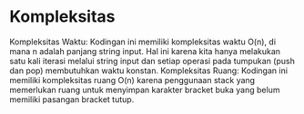 # Kompleksitas
Kompleksitas Waktu: Kodingan ini memiliki kompleksitas waktu O(n), di mana n adalah panjang string input. Hal ini karena kita hanya melakukan satu kali iterasi melalui string input dan setiap operasi pada tumpukan (push dan pop) membutuhkan waktu konstan.
Kompleksitas Ruang: Kodingan ini memiliki kompleksitas ruang O(n) karena penggunaan stack yang memerlukan ruang untuk menyimpan karakter bracket buka yang belum memiliki pasangan bracket tutup.
